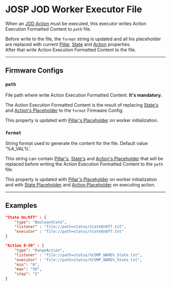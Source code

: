 # JOSP JOD Worker Executor File

When an [JOD Action](../specs/pillars.md#actions) must be executed, this
executor writes Action Execution Formatted Content to ```path``` file.

Before write to the file, the ```format``` string is updated and all his placeholder
are replaced with current [Pillar](../specs/workers/placeholders.md#pillar), [State](../specs/workers/placeholders.md#state)
and [Action](../specs/workers/placeholders.md#action) properties.<br/>
After that write Action Execution Formatted Content to the file.

---

## Firmware Configs

### ```path```

File path where write Action Execution Formatted Content. **It's mandatory.**

The Action Execution Formatted Content is the result of replacing [State's](../specs/workers/placeholders.md#state)
and [Action's Placeholder](../specs/workers/placeholders.md#action) to the ```format```
Firmware Config.

This property is updated with [Pillar's Placeholder](../specs/workers/placeholders.md#pillar)
on worker initialization.

### ```format```

String format used to generate the content for the file. Default value '%A_VAL%'.

This string can contain [Pillar's](../specs/workers/placeholders.md#pillar), [State's](../specs/workers/placeholders.md#state)
and [Action's Placeholder](../specs/workers/placeholders.md#action) that will be replaced
before writing the Action Execution Formatted Content to the ```path``` file.

This property is updated with [Pillar's Placeholder](../specs/workers/placeholders.md#pillar)
on worker initialization and with [State Placeholder](../specs/workers/placeholders.md#state)
and [Action Placeholder](../specs/workers/placeholders.md#state) on executing action.

---

## Examples

```json title="struct.jod: BoolenAction/File"
"State On/Off" : {
    "type": "BooleanState",
    "listener" : "file://path=status/stateOnOff.txt",
    "executor" : "file://path=status/stateOnOff.txt"
}
```

```json title="struct.jod: RangeAction/File @ JOD Struct default file"
"Action 0-50" : {
    "type": "RangeAction",
    "listener" : "file://path=status/%COMP_NAME%_State.txt",
    "executor" : "file://path=status/%COMP_NAME%_State.txt",
    "min": "0",
    "max": "50",
    "step": "5"
}
```

